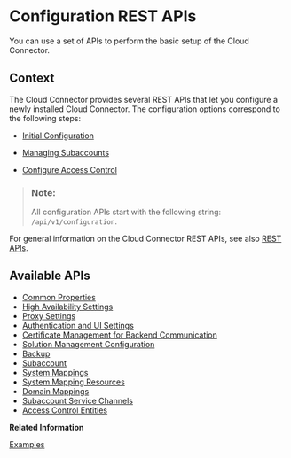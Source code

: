 <!-- loiocfb9d579f50b4711a514dc8f08d22f73 -->

# Configuration REST APIs

You can use a set of APIs to perform the basic setup of the Cloud Connector.



<a name="loiocfb9d579f50b4711a514dc8f08d22f73__section_gmq_kjf_ggb"/>

## Context

The Cloud Connector provides several REST APIs that let you configure a newly installed Cloud Connector. The configuration options correspond to the following steps:

-   [Initial Configuration](initial-configuration-db9170a.md)

-   [Managing Subaccounts](managing-subaccounts-f16df12.md)

-   [Configure Access Control](configure-access-control-f42fe44.md)


> ### Note:  
> All configuration APIs start with the following string: `/api/v1/configuration`.

For general information on the Cloud Connector REST APIs, see also [REST APIs](rest-apis-ede0776.md).



<a name="loiocfb9d579f50b4711a514dc8f08d22f73__section_hyd_pvp_fdb"/>

## Available APIs

-   [Common Properties](common-properties-8aed644.md)
-   [High Availability Settings](high-availability-settings-b168417.md)
-   [Proxy Settings](proxy-settings-03a1f85.md)
-   [Authentication and UI Settings](authentication-and-ui-settings-44bff8d.md)
-   [Certificate Management for Backend Communication](certificate-management-for-backend-communication-7a74c14.md)
-   [Solution Management Configuration](solution-management-configuration-024ab69.md)
-   [Backup](backup-d94b9db.md)
-   [Subaccount](subaccount-72885a1.md)
-   [System Mappings](system-mappings-e933fd9.md)
-   [System Mapping Resources](system-mapping-resources-99df2b9.md)
-   [Domain Mappings](domain-mappings-66e5d47.md)
-   [Subaccount Service Channels](subaccount-service-channels-b20af3b.md)
-   [Access Control Entities](access-control-entities-2b8ee62.md)

**Related Information**  


[Examples](examples-7d69bf1.md "Find examples on how to use the Cloud Connector's configuration REST APIs.")

